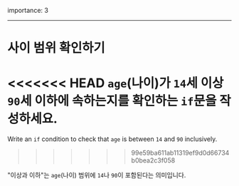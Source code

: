 importance: 3

---

# 사이 범위 확인하기

<<<<<<< HEAD
`age`(나이)가 `14`세 이상 `90`세 이하에 속하는지를 확인하는 `if`문을 작성하세요.
=======
Write an `if` condition to check that `age` is between `14` and `90` inclusively.
>>>>>>> 99e59ba611ab11319ef9d0d66734b0bea2c3f058

"이상과 이하"는 `age`(나이) 범위에 `14`나 `90`이 포함된다는 의미입니다.
